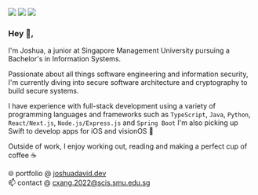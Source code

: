 [<img src="https://img.shields.io/badge/-LeetCode-FFA116?style=for-the-badge&logo=LeetCode&logoColor=black" />](https://leetcode.com/joshydavid/)
[<img src="https://img.shields.io/badge/LinkedIn-0077B5?style=for-the-badge&logo=linkedin&logoColor=white" />](https://www.linkedin.com/in/joshydavid/)
[<img src="https://img.shields.io/badge/website-000000?style=for-the-badge&logo=About.me&logoColor=white" />](https://joshuadavid.dev)
<br />

### Hey 👋,

I'm Joshua, a junior at Singapore Management University pursuing a Bachelor's in Information Systems.

Passionate about all things software engineering and information security, I'm currently diving into secure software architecture and cryptography to build secure systems.

I have experience with full-stack development using a variety of programming languages and frameworks such as `TypeScript`, `Java`, `Python`, `React/Next.js`, `Node.js/Express.js` and `Spring Boot` I'm also picking up Swift to develop apps for iOS and visionOS 

Outside of work, I enjoy working out, reading and making a perfect cup of coffee ☕

🌐 portfolio @ [joshuadavid.dev](https://joshuadavid.dev)  
📫 contact @ cxang.2022@scis.smu.edu.sg

